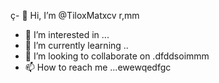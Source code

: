 ç- 👋 Hi, I’m @TiloxMatxcv r,mm
- 👀 I’m interested in ...
- 🌱 I’m currently learning ..
- 💞️ I’m looking to collaborate on .dfddsoimmm
- 📫 How to reach me ...ewewqedfgc

<!---k
TiloxMat/TiloxMat is a ✨ special ✨ repository because its `README.md` (this file) appears on your GitHub profile.
You can click the Preview link to take a look at your changes.
--->
